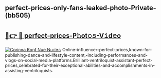 ## perfect-prices-only-fans​-leaked-photo​-Private-(bb505)


# <h2><a href="https://mediaupload.pro?title=perfect-prices&ref=git">🔗👉 🔴 perfect-prices-P𝚑ot𝚘𝚜-V𝚒d𝚎o</a></h2>

[![Corinna Kopf Nue Nu𝚍e𝚜](https://i.imgur.com/0qMVB7G.gif)](https://mediaupload.pro?title=perfect-prices&ref=git)
Online-influencer-perfect-prices,known-for-publishing-dance-and-lifestyle-content,-including-performances-and-vlogs-on-social-media-platforms.Brilliant-ventriloquist-assistant-perfect-prices,celebrated-for-their-exceptional-abilities-and-accomplishments-in-assisting-ventriloquists.  